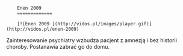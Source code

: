 
        Enen 2009 
        =============
        
        [![Enen 2009 ](http://vidos.pl/images/player.gif)](http://vidos.pl/enen-2009)
        
        
 Zainteresowanie psychiatry wzbudza pacjent z amnezją i bez historii choroby. Postanawia zabrać go do domu.
    
